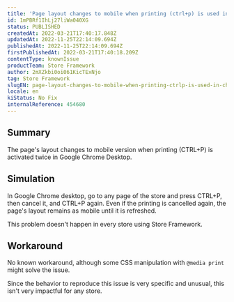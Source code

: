 ```yaml
---
title: 'Page layout changes to mobile when printing (ctrl+p) is used in Chrome'
id: 1mPBRf1IhLj27liWa040XG
status: PUBLISHED
createdAt: 2022-03-21T17:40:17.848Z
updatedAt: 2022-11-25T22:14:09.694Z
publishedAt: 2022-11-25T22:14:09.694Z
firstPublishedAt: 2022-03-21T17:40:18.209Z
contentType: knownIssue
productTeam: Store Framework
author: 2mXZkbi0oi061KicTExNjo
tag: Store Framework
slugEN: page-layout-changes-to-mobile-when-printing-ctrlp-is-used-in-chrome
locale: en
kiStatus: No Fix
internalReference: 454680
---
```


## Summary

The page's layout changes to mobile version when printing (CTRL+P) is activated twice in Google Chrome Desktop.

## Simulation

In Google Chrome desktop, go to any page of the store and press CTRL+P, then cancel it, and CTRL+P again. Even if the printing is cancelled again, the page's layout remains as mobile until it is refreshed.

This problem doesn't happen in every store using Store Framework.

## Workaround

No known workaround, although some CSS manipulation with `@media print` might solve the issue. 

Since the behavior to reproduce this issue is very specific and unusual, this isn't very impactful for any store.

